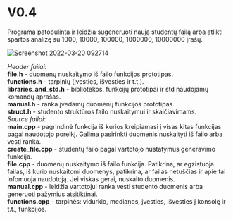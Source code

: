 # V0.4
Programa patobulinta ir leidžia sugeneruoti naują studentų failą arba atlikti spartos analizę su 1000, 10000, 100000, 1000000, 10000000 įrašų.  

![Screenshot 2022-03-20 092714](https://user-images.githubusercontent.com/99315244/159152772-7b550ec3-74ef-4d20-ac8e-f13044180326.png)  

*Header failai:*  
  **file.h** - duomenų nuskaitymo iš failo funkcijos prototipas.  
  **functions.h**  - tarpinių (įvesties, išvesties ir t.t.).  
  **libraries_and_std.h** - bibliotekos, funkcijų prototipai ir std naudojamų komandų aprašas.  
  **manual.h** - ranka įvedamų duomenų funkcijos prototipas.  
  **struct.h** - studento struktūros failo nuskaitymui ir skaičiavimams.  
*Source failai:*  
**main.cpp** - pagrindinė funkcija iš kurios kreipiamasi į visas kitas funkcijas pagal naudotojo poreikį. Galima pasirinkti duomenis nuskaityti iš failo arba vesti ranka.  
**create_file.cpp** - studentų failo pagal vartotojo nustatymus generavimo funkcija.  
**file.cpp** - duomenų nuskaitymo iš failo funkcija. Patikrina, ar egzistuoja failas, iš kurio nuskaitomi duomenys, patikrina, ar failas netuščias ir apie tai infomuoja naudotoją. Jei viskas gerai, nuskaito duomenis.  
**manual.cpp** - leidžia vartotojui ranka vesti studento duomenis arba generuoti pažymius atsitiktinai.  
**functions.cpp** - tarpinės: vidurkio, medianos, įvesties, išvesties į konsolę ir t.t., funkcijos. 




